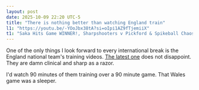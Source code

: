 ```yaml
---
layout: post
date: 2025-10-09 22:20 UTC-5
title: "There is nothing better than watching England train"
l1: "https://youtu.be/-YOoJbx38tA?si=oIpi1AZ9fTjemiiX"
t1: "Saka Hits Game WINNER!, Sharpshooters v Pickford & Spikeball Chaos! | Inside Training | England"
---
```


One of the only things I look forward to every international break is the England national team's training videos. [The latest one](https://youtu.be/-YOoJbx38tA?si=oIpi1AZ9fTjemiiX) does not disappoint. They are damn clinical and sharp as a razor.

I'd watch 90 minutes of them training over a 90 minute game. That Wales game was a sleeper.
